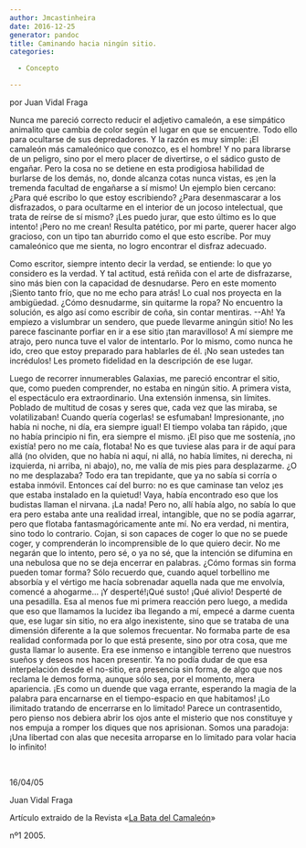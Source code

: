 ```yaml
---
author: Jmcastinheira
date: 2016-12-25
generator: pandoc
title: Caminando hacia ningún sitio.
categories:

  - Concepto

---
```




por Juan Vidal Fraga

Nunca me pareció correcto reducir el adjetivo camaleón, a ese simpático
animalito que cambia de color según el lugar en que se encuentre. Todo
ello para ocultarse de sus depredadores. Y la razón es muy simple: ¡El
camaleón más camaleónico que conozco, es el hombre! Y no para librarse
de un peligro, sino por el mero placer de divertirse, o el sádico gusto
de engañar. Pero la cosa no se detiene en esta prodigiosa habilidad de
burlarse de los demás, no, donde alcanza cotas nunca vistas, es ¡en la
tremenda facultad de engañarse a sí mismo! Un ejemplo bien cercano:
¿Para qué escribo lo que estoy escribiendo? ¿Para desenmascarar a los
disfrazados, o para ocultarme en el interior de un jocoso intelectual,
que trata de reírse de sí mismo? ¡Les puedo jurar, que esto último es lo
que intento! ¡Pero no me crean! Resulta patético, por mi parte, querer
hacer algo gracioso, con un tipo tan aburrido como el que esto escribe.
Por muy camaleónico que me sienta, no logro encontrar el disfraz
adecuado.

Como escritor, siempre intento decir la verdad, se entiende: lo que yo
considero es la verdad. Y tal actitud, está reñida con el arte de
disfrazarse, sino más bien con la capacidad de desnudarse. Pero en este
momento ¡Siento tanto frío, que no me echo para atrás! Lo cual nos
proyecta en la ambigüedad. ¿Cómo desnudarme, sin quitarme la ropa? No
encuentro la solución, es algo así como escribir de coña, sin contar
mentiras. --Ah! Ya empiezo a vislumbrar un sendero, que puede llevarme
aningún sitio! No les parece fascinante porfiar en ir a ese sitio ¡tan
maravilloso! A mí siempre me atrajo, pero nunca tuve el valor de
intentarlo. Por lo mismo, como nunca he ido, creo que estoy preparado
para hablarles de él. ¡No sean ustedes tan incrédulos! Les prometo
fidelidad en la descripción de ese lugar.

Luego de recorrer innumerables Galaxias, me pareció encontrar el sitio,
que, como pueden comprender, no estaba en ningún sitio. A primera vista,
el espectáculo era extraordinario. Una extensión inmensa, sin límites.
Poblado de multitud de cosas y seres que, cada vez que las miraba, se
volatilizaban! Cuando quería cogerlas! se esfumaban! Impresionante, ¡no
había ni noche, ni día, era siempre igual! El tiempo volaba tan rápido,
¡que no había principio ni fin, era siempre el mismo. ¡El piso que me
sostenía, ¡no existía! pero no me caía, flotaba! No es que tuviese alas
para ir de aquí para allá (no olviden, que no había ni aquí, ni allá, no
había límites, ni derecha, ni izquierda, ni arriba, ni abajo), no, me
valía de mis pies para desplazarme. ¿O no me desplazaba? Todo era tan
trepidante, que ya no sabía si corría o estaba inmóvil. Entonces caí del
burro: no es que caminase tan veloz ¡es que estaba instalado en la
quietud! Vaya, había encontrado eso que los budistas llaman el nirvana.
¡La nada! Pero no, allí había algo, no sabía lo que era pero estaba ante
una realidad irreal, intangible, que no se podía agarrar, pero que
flotaba fantasmagóricamente ante mí. No era verdad, ni mentira, sino
todo lo contrario. Cojan, si son capaces de coger lo que no se puede
coger, y comprenderán lo incomprensible de lo que quiero decir. No me
negarán que lo intento, pero sé, o ya no sé, que la intención se
difumina en una nebulosa que no se deja encerrar en palabras. ¿Cómo
formas sin forma pueden tomar forma? Sólo recuerdo que, cuando aquel
torbellino me absorbía y el vértigo me hacía sobrenadar aquella nada que
me envolvía, comencé a ahogarme... ¡Y desperté!¡Qué susto! ¡Qué alivio!
Desperté de una pesadilla. Esa al menos fue mi primera reacción pero
luego, a medida que eso que llamamos la lucidez iba llegando a mí,
empecé a darme cuenta que, ese lugar sin sitio, no era algo inexistente,
sino que se trataba de una dimensión diferente a la que solemos
frecuentar. No formaba parte de esa realidad conformada por lo que está
presente, sino por otra cosa, que me gusta llamar lo ausente. Era ese
inmenso e intangible terreno que nuestros sueños y deseos nos hacen
presentir. Ya no podía dudar de que esa interpelación desde el no-sitio,
era presencia sin forma, de algo que nos reclama le demos forma, aunque
sólo sea, por el momento, mera apariencia. ¡Es como un duende que vaga
errante, esperando la magia de la palabra para encarnarse en el
tiempo-espacio en que habitamos! ¡Lo ilimitado tratando de encerrarse en
lo limitado! Parece un contrasentido, pero pienso nos debiera abrir los
ojos ante el misterio que nos constituye y nos empuja a romper los
diques que nos aprisionan. Somos una paradoja: ¡Una libertad con alas
que necesita arroparse en lo limitado para volar hacia lo infinito!

 

16/04/05

Juan Vidal Fraga

Artículo extraido de la Revista «[La Bata del
Camaleón](http://www.eltallerdelpoeta.com/libroselectronicos/LabatadelcamaleonN1.pdf)»

nº1 2005.
